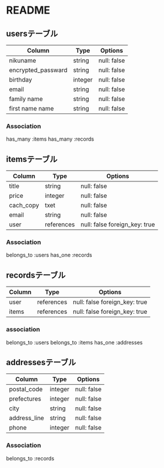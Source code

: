 # README

## usersテーブル

|Column             |Type   |Options                |
|-------------------|-------|-----------------------|
|nikuname           |string |null: false            |
|encrypted_passward |string |null: false            |
|birthday           |integer|null: false            |
|email              |string |null: false            |
|family name        |string |null: false            |
|first name name    |string |null: false            |

### Association
has_many :items
has_many :records



## itemsテーブル

|Column             |Type       |Options                       |
|-------------------|-----------|------------------------------|
|title              |string     |null: false                   |
|price              |integer    |null: false                   |
|cach_copy          |txet       |null: false                   |
|email              |string     |null: false                   |
|user               |references |null: false foreign_key: true |

### Association
belongs_to :users
has_one :records


## recordsテーブル

|Column             |Type       |Options                       |
|-------------------|-----------|------------------------------|
|user               |references |null: false foreign_key: true |
|items              |references |null: false foreign_key: true |


### association
belongs_to :users
belongs_to :items
has_one :addresses

## addressesテーブル

|Column             |Type       |Options                       |
|-------------------|-----------|------------------------------|
|postal_code        |integer    |null: false                   |
|prefectures        |integer    |null: false                   |
|city               |string     |null: false                   |
|address_line       |string     |null: false                   |
|phone              |integer    |null: false                   |

### Association
belongs_to :records